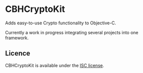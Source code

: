 # CBHCryptoKit

Adds easy-to-use Crypto functionality to Objective-C.

Currently a work in progress integrating several projects into one framework.


## Licence
CBHCryptoKit is available under the [ISC license](https://github.com/chris-huxtable/CBHCryptoKit/blob/master/LICENSE).
